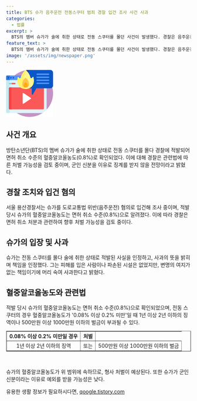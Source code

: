 ```yaml
---
title: BTS 슈가 음주운전 전동스쿠터 범죄 경찰 입건 조사 사건 사과
categories:
  - 법률
excerpt: >
  BTS의 멤버 슈가가 술에 취한 상태로 전동 스쿠터를 몰던 사건이 발생했다. 경찰은 음주운전으로 슈가를 입건하고, 혈중알코올농도는 면허 취소 수준으로 확인됐다. 소속사는 면허 취소 처분과 범칙금 부과를 확인했지만, 경찰은 범칙금 부과 사실을 부인하며 처벌 가능성을 검토 중이라고 전했다. 현재 군인 신분이기 때문에 군사 법률에 따른 추가 징계를 받을 가능성은 낮으며, 사회복무요원으로서의 활동에 지장이 생길 것으로 예상되지는 않는다.
feature_text: >
  BTS의 멤버 슈가가 술에 취한 상태로 전동 스쿠터를 몰던 사건이 발생했다. 경찰은 음주운전으로 슈가를 입건하고, 혈중알코올농도는 면허 취소 수준으로 확인됐다. 소속사는 면허 취소 처분과 범칙금 부과를 확인했지만, 경찰은 범칙금 부과 사실을 부인하며 처벌 가능성을 검토 중이라고 전했다. 현재 군인 신분이기 때문에 군사 법률에 따른 추가 징계를 받을 가능성은 낮으며, 사회복무요원으로서의 활동에 지장이 생길 것으로 예상되지는 않는다.
image: '/assets/img/newspaper.png'
---
```


<p><img src="/assets/img/news.png" alt="rentncar 속보" /></p>

<h2>사건 개요</h2>

<p data-ke-size="size16">방탄소년단(BTS)의 멤버 슈가가 술에 취한 상태로 전동 스쿠터를 몰다 경찰에 적발되어 면허 취소 수준의 혈중알코올농도(0.8%)로 확인되었다. 이에 대해 경찰은 관련법에 따른 처벌 가능성을 검토 중이며, 군인 신분을 이유로 징계를 받지 않을 전망이라고 밝혔다.</p>

<h2>경찰 조치와 입건 혐의</h2>

<p data-ke-size="size16">서울 용산경찰서는 슈가를 도로교통법 위반(음주운전) 혐의로 입건해 조사 중이며, 적발 당시 슈가의 혈중알코올농도는 면허 취소 수준(0.8%)으로 알려졌다. 이에 따라 경찰은 면허 취소 처분과 관련하여 향후 처벌 가능성을 검토 중이다.</p>

<h2>슈가의 입장 및 사과</h2>

<p data-ke-size="size16">슈가는 전동 스쿠터를 몰다 술에 취한 상태로 적발된 사실을 인정하고, 사과의 뜻을 밝히며 책임을 인정했다. 그는 피해를 입은 사람이나 파손된 시설은 없었지만, 변명의 여지가 없는 책임이기에 머리 숙여 사과한다고 밝혔다.</p>

<h2>혈중알코올농도와 관련법</h2>

<p data-ke-size="size16">적발 당시 슈가의 혈중알코올농도는 면허 취소 수준(0.8%)으로 확인되었으며, 전동 스쿠터의 경우 혈중알코올농도가 '0.08% 이상 0.2% 미만'일 때 1년 이상 2년 이하의 징역이나 500만원 이상 1000만원 이하의 벌금이 부과될 수 있다. </p>

<table style="width: 100%;" border="1">
<tbody>
<tr>
<td style="text-align: center; height: 17px;"><b>0.08% 이상 0.2% 미만일 경우</b></td>
<td style="text-align: center; height: 17px;"><b>처벌</b></td>
</tr>
<tr>
<td style="text-align: center; height: 17px;">1년 이상 2년 이하의 징역</td>
<td style="text-align: center; height: 17px;">또는</td>
<td style="text-align: center; height: 17px;">500만원 이상 1000만원 이하의 벌금</td>
</tr>
</tbody>
</table>

<div><br></div>

<p data-ke-size="size16">슈가의 혈중알코올농도가 위 범위에 속하므로, 형사 처벌이 예상된다. 또한 슈가가 군인 신분이라는 이유로 예외를 받을 가능성은 낮다.</p>
유용한 생활 정보가 필요하시다면, <a href="https://qoogle.tistory.com" rel="dofollow">qoogle.tistory.com</a>


